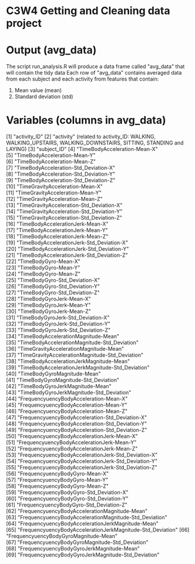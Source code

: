 # C3W4 Getting and Cleaning data project

# Output (avg_data)
The script run_analysis.R will produce a data frame called "avg_data" that will contain the tidy data
Each row of "avg_data" contains averaged data from each subject and each activity from features that contain:
1. Mean value (mean)
2. Standard deviation (std)

# Variables (columns in avg_data)
 [1] "activity_ID"
 [2] "activity" (related to activity_ID: WALKING, WALKING_UPSTAIRS, WALKING_DOWNSTAIRS, SITTING, STANDING and LAYING)
 [3] "subject_ID"
 [4] "TimeBodyAcceleration-Mean-X"                              
 [5] "TimeBodyAcceleration-Mean-Y"                              
 [6] "TimeBodyAcceleration-Mean-Z"                              
 [7] "TimeBodyAcceleration-Std_Deviation-X"                     
 [8] "TimeBodyAcceleration-Std_Deviation-Y"                     
 [9] "TimeBodyAcceleration-Std_Deviation-Z"                     
[10] "TimeGravityAcceleration-Mean-X"                           
[11] "TimeGravityAcceleration-Mean-Y"                           
[12] "TimeGravityAcceleration-Mean-Z"                           
[13] "TimeGravityAcceleration-Std_Deviation-X"                  
[14] "TimeGravityAcceleration-Std_Deviation-Y"                  
[15] "TimeGravityAcceleration-Std_Deviation-Z"                  
[16] "TimeBodyAccelerationJerk-Mean-X"                          
[17] "TimeBodyAccelerationJerk-Mean-Y"                          
[18] "TimeBodyAccelerationJerk-Mean-Z"                          
[19] "TimeBodyAccelerationJerk-Std_Deviation-X"                 
[20] "TimeBodyAccelerationJerk-Std_Deviation-Y"                 
[21] "TimeBodyAccelerationJerk-Std_Deviation-Z"                 
[22] "TimeBodyGyro-Mean-X"                                      
[23] "TimeBodyGyro-Mean-Y"                                      
[24] "TimeBodyGyro-Mean-Z"                                      
[25] "TimeBodyGyro-Std_Deviation-X"                             
[26] "TimeBodyGyro-Std_Deviation-Y"                             
[27] "TimeBodyGyro-Std_Deviation-Z"                             
[28] "TimeBodyGyroJerk-Mean-X"                                  
[29] "TimeBodyGyroJerk-Mean-Y"                                  
[30] "TimeBodyGyroJerk-Mean-Z"                                  
[31] "TimeBodyGyroJerk-Std_Deviation-X"                         
[32] "TimeBodyGyroJerk-Std_Deviation-Y"                         
[33] "TimeBodyGyroJerk-Std_Deviation-Z"                         
[34] "TimeBodyAccelerationMagnitude-Mean"                       
[35] "TimeBodyAccelerationMagnitude-Std_Deviation"              
[36] "TimeGravityAccelerationMagnitude-Mean"                    
[37] "TimeGravityAccelerationMagnitude-Std_Deviation"           
[38] "TimeBodyAccelerationJerkMagnitude-Mean"                   
[39] "TimeBodyAccelerationJerkMagnitude-Std_Deviation"          
[40] "TimeBodyGyroMagnitude-Mean"                               
[41] "TimeBodyGyroMagnitude-Std_Deviation"                      
[42] "TimeBodyGyroJerkMagnitude-Mean"                           
[43] "TimeBodyGyroJerkMagnitude-Std_Deviation"                  
[44] "FrequencyuencyBodyAcceleration-Mean-X"                    
[45] "FrequencyuencyBodyAcceleration-Mean-Y"                    
[46] "FrequencyuencyBodyAcceleration-Mean-Z"                    
[47] "FrequencyuencyBodyAcceleration-Std_Deviation-X"           
[48] "FrequencyuencyBodyAcceleration-Std_Deviation-Y"           
[49] "FrequencyuencyBodyAcceleration-Std_Deviation-Z"           
[50] "FrequencyuencyBodyAccelerationJerk-Mean-X"                
[51] "FrequencyuencyBodyAccelerationJerk-Mean-Y"                
[52] "FrequencyuencyBodyAccelerationJerk-Mean-Z"                
[53] "FrequencyuencyBodyAccelerationJerk-Std_Deviation-X"       
[54] "FrequencyuencyBodyAccelerationJerk-Std_Deviation-Y"       
[55] "FrequencyuencyBodyAccelerationJerk-Std_Deviation-Z"       
[56] "FrequencyuencyBodyGyro-Mean-X"                            
[57] "FrequencyuencyBodyGyro-Mean-Y"                            
[58] "FrequencyuencyBodyGyro-Mean-Z"                            
[59] "FrequencyuencyBodyGyro-Std_Deviation-X"                   
[60] "FrequencyuencyBodyGyro-Std_Deviation-Y"                   
[61] "FrequencyuencyBodyGyro-Std_Deviation-Z"                   
[62] "FrequencyuencyBodyAccelerationMagnitude-Mean"             
[63] "FrequencyuencyBodyAccelerationMagnitude-Std_Deviation"    
[64] "FrequencyuencyBodyAccelerationJerkMagnitude-Mean"         
[65] "FrequencyuencyBodyAccelerationJerkMagnitude-Std_Deviation"
[66] "FrequencyuencyBodyGyroMagnitude-Mean"                     
[67] "FrequencyuencyBodyGyroMagnitude-Std_Deviation"            
[68] "FrequencyuencyBodyGyroJerkMagnitude-Mean"                 
[69] "FrequencyuencyBodyGyroJerkMagnitude-Std_Deviation" 
